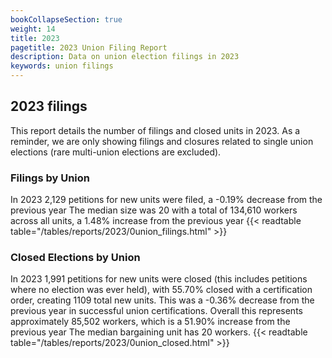 ```yaml
---
bookCollapseSection: true
weight: 14
title: 2023
pagetitle: 2023 Union Filing Report
description: Data on union election filings in 2023
keywords: union filings
---
```


## 2023 filings

This report details the number of filings and closed units in 2023. As a reminder, we are only showing filings and closures related to single union elections (rare multi-union elections are excluded).

### Filings by Union
In 2023 2,129 petitions for new units were filed, a -0.19% decrease from the previous year The median size was 20 with a total of 134,610 workers across all units, a 1.48% increase from the previous year
{{< readtable table="/tables/reports/2023/0union_filings.html" >}}

### Closed Elections by Union
In 2023 1,991 petitions for new units were closed (this includes petitions where no election was ever held), with 55.70% closed with a certification order, creating 1109 total new units. This was a -0.36% decrease from the previous year in successful union certifications. Overall this represents approximately 85,502 workers, which is a 51.90% increase from the previous year The median bargaining unit has 20 workers.
{{< readtable table="/tables/reports/2023/0union_closed.html" >}}
